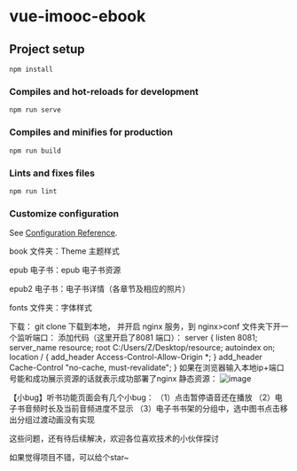 # vue-imooc-ebook

## Project setup
```
npm install
```

### Compiles and hot-reloads for development
```
npm run serve
```

### Compiles and minifies for production
```
npm run build
```

### Lints and fixes files
```
npm run lint
```

### Customize configuration
See [Configuration Reference](https://cli.vuejs.org/config/).

book 文件夹：Theme 主题样式

epub 电子书：epub 电子书资源

epub2 电子书：电子书详情（各章节及相应的照片）

fonts 文件夹：字体样式

下载：
git clone 下载到本地，
并开启 nginx 服务，到 nginx>conf 文件夹下开一个监听端口：
添加代码（这里开启了8081 端口）：
    server {
          listen 8081;
          server_name resource;
          root C:/Users/Z/Desktop/resource;
          autoindex on;
          location / {
                add_header Access-Control-Allow-Origin *;
          }
          add_header Cache-Control "no-cache, must-revalidate";
    }
如果在浏览器输入本地ip+端口号能和成功展示资源的话就表示成功部署了nginx 静态资源：
![image](https://user-images.githubusercontent.com/99474694/168407554-764b27f4-65e7-488c-9be8-b4e91b2525a8.png)

【小bug】听书功能页面会有几个小bug：
（1）点击暂停语音还在播放 
（2）电子书音频时长及当前音频进度不显示
（3）电子书书架的分组中，选中图书点击移出分组过渡动画没有实现

这些问题，还有待后续解决，欢迎各位喜欢技术的小伙伴探讨

如果觉得项目不错，可以给个star~
